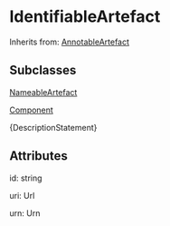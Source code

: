 
# IdentifiableArtefact

Inherits from: [AnnotableArtefact](AnnotableArtefact.md)

## Subclasses

[NameableArtefact](NameableArtefact.md)

[Component](Component.md)



{DescriptionStatement}

## Attributes

id: string

uri: Url

urn: Urn






    